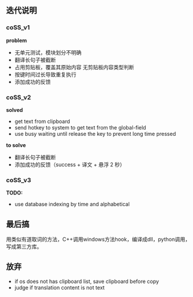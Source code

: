 ## 迭代说明 ##
### coSS_v1 ###
**problem**
* 无单元测试，模块划分不明确
* 翻译长句子被截断
* 占用剪贴板，覆盖其原始内容
  无剪贴板内容类型判断
* 按键时间过长导致重复执行
* 添加成功的反馈

### coSS_v2 ###
**solved**

* get text from clipboard
* send hotkey to system to get text from the global-field
* use busy waiting until release the key to prevent long time pressed 

**to solve**
* 翻译长句子被截断
* 添加成功的反馈（success + 译文 + 悬浮 2 秒）

### coSS_v3 ###
**TODO:**
* use database indexing by time and alphabetical



## 最后搞 ##
用类似有道取词的方法，C++调用windows方法hook，编译成dll，python调用，写成第三方库。

## 放弃 ##
 * if os does not has clipboard list, save clipboard before copy 
 * judge if translation content is not text

